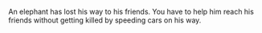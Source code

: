 An elephant has lost his way to his friends.
You have to help him reach his friends without getting killed by speeding cars on his way.